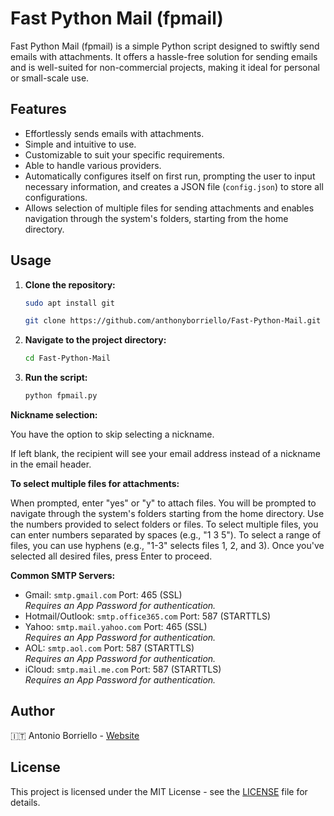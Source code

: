 # Fast Python Mail (fpmail)

Fast Python Mail (fpmail) is a simple Python script designed to swiftly send emails with attachments. It offers a hassle-free solution for sending emails and is well-suited for non-commercial projects, making it ideal for personal or small-scale use.

## Features

- Effortlessly sends emails with attachments.
- Simple and intuitive to use.
- Customizable to suit your specific requirements.
- Able to handle various providers.
- Automatically configures itself on first run, prompting the user to input necessary information, and creates a JSON file (`config.json`) to store all configurations.
- Allows selection of multiple files for sending attachments and enables navigation through the system's folders, starting from the home directory.

## Usage

1. **Clone the repository:**
    ```bash
    sudo apt install git
    ```
    ```bash
    git clone https://github.com/anthonyborriello/Fast-Python-Mail.git
    ```

2. **Navigate to the project directory:**
    ```bash
    cd Fast-Python-Mail
    ```

4. **Run the script:**
    ```bash
    python fpmail.py
    ```
**Nickname selection:**

You have the option to skip selecting a nickname.

If left blank, the recipient will see your email address instead of a nickname in the email header.

**To select multiple files for attachments:**

When prompted, enter "yes" or "y" to attach files.
You will be prompted to navigate through the system's folders starting from the home directory.
Use the numbers provided to select folders or files.
To select multiple files, you can enter numbers separated by spaces (e.g., "1 3 5").
To select a range of files, you can use hyphens (e.g., "1-3" selects files 1, 2, and 3).
Once you've selected all desired files, press Enter to proceed.

**Common SMTP Servers:**

- Gmail: `smtp.gmail.com` Port: 465 (SSL)  
  *Requires an App Password for authentication.*
- Hotmail/Outlook: `smtp.office365.com` Port: 587 (STARTTLS)  
- Yahoo: `smtp.mail.yahoo.com` Port: 465 (SSL)  
  *Requires an App Password for authentication.*
- AOL: `smtp.aol.com` Port: 587 (STARTTLS)  
  *Requires an App Password for authentication.*
- iCloud: `smtp.mail.me.com` Port: 587 (STARTTLS)  
  *Requires an App Password for authentication.*

## Author

🇮🇹   Antonio Borriello - [Website](https://antonioborriello.wordpress.com)

## License

This project is licensed under the MIT License - see the [LICENSE](LICENSE) file for details.
